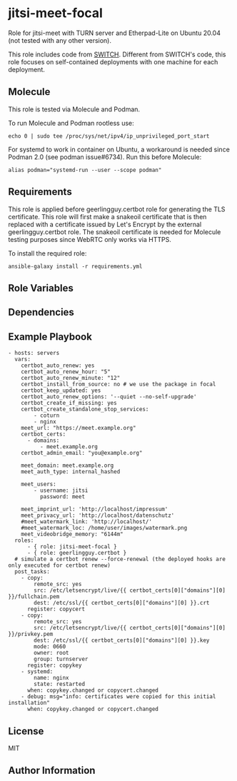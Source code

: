 jitsi-meet-focal
=========

Role for jitsi-meet with TURN server and Etherpad-Lite on Ubuntu 20.04 (not tested with any other version).

This role includes code from [SWITCH](https://github.com/switch-ch/jitsi-deploy).
Different from SWITCH's code, this role focuses on self-contained deployments with one machine for each deployment.

Molecule
---------

This role is tested via Molecule and Podman.

To run Molecule and Podman rootless use:

```
echo 0 | sudo tee /proc/sys/net/ipv4/ip_unprivileged_port_start
```

For systemd to work in container on Ubuntu, a workaround is needed since Podman 2.0 (see podman issue#6734).
Run this before Molecule:

```
alias podman="systemd-run --user --scope podman"
```

Requirements
------------

This role is applied before geerlingguy.certbot role for generating the TLS certificate.
This role will first make a snakeoil certificate that is then replaced with a certificate issued by Let's Encrypt by the external geerlingguy.certbot role.
The snakeoil certificate is needed for Molecule testing purposes since WebRTC only works via HTTPS.


To install the required role:

```
ansible-galaxy install -r requirements.yml
```

Role Variables
--------------


Dependencies
------------


Example Playbook
----------------

```
- hosts: servers
  vars:
    certbot_auto_renew: yes
    certbot_auto_renew_hour: "5"
    certbot_auto_renew_minute: "12"
    certbot_install_from_source: no # we use the package in focal
    certbot_keep_updated: yes
    certbot_auto_renew_options: '--quiet --no-self-upgrade'
    certbot_create_if_missing: yes
    certbot_create_standalone_stop_services:
        - coturn
        - nginx
    meet_url: "https://meet.example.org"
    certbot_certs:
      - domains:
          - meet.example.org
    certbot_admin_email: "you@example.org"

    meet_domain: meet.example.org
    meet_auth_type: internal_hashed

    meet_users:
        - username: jitsi
          password: meet

    meet_imprint_url: 'http://localhost/impressum'
    meet_privacy_url: 'http://localhost/datenschutz'
    #meet_watermark_link: 'http://localhost/'
    #meet_watermark_loc: /home/user/images/watermark.png
    meet_videobridge_memory: "6144m"
  roles:
      - { role: jitsi-meet-focal }
      - { role: geerlingguy.certbot }
  # simulate a certbot renew --force-renewal (the deployed hooks are only executed for certbot renew)
  post_tasks:
    - copy:
        remote_src: yes
        src: /etc/letsencrypt/live/{{ certbot_certs[0]["domains"][0] }}/fullchain.pem
        dest: /etc/ssl/{{ certbot_certs[0]["domains"][0] }}.crt
      register: copycert
    - copy:
        remote_src: yes
        src: /etc/letsencrypt/live/{{ certbot_certs[0]["domains"][0] }}/privkey.pem
        dest: /etc/ssl/{{ certbot_certs[0]["domains"][0] }}.key
        mode: 0660
        owner: root
        group: turnserver
      register: copykey
    - systemd:
        name: nginx
        state: restarted
      when: copykey.changed or copycert.changed
    - debug: msg="info: certificates were copied for this initial installation"
      when: copykey.changed or copycert.changed
```



License
-------

MIT

Author Information
------------------

